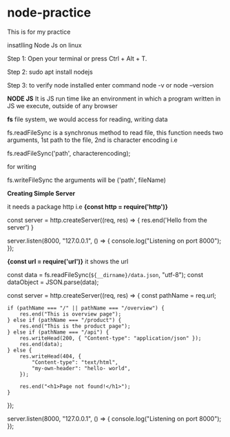 # node-practice
This is for my practice

insatlling Node Js on linux

Step 1: Open your terminal or press Ctrl + Alt + T.

Step 2: sudo apt install nodejs

Step 3: to verify node installed enter command node -v or node –version

**NODE JS** It is JS run time like an environment in which a program written in JS we execute, outside of any browser


**fs** file system, we would access for reading, writing data

fs.readFileSync is a synchronus method to read file, this function needs two arguments, 1st path to the file, 2nd is character encoding i.e

fs.readFileSync('path', characterencoding);


for writing 

fs.writeFileSync the arguments will be ('path', fileName)


**Creating Simple Server**

it needs a package http i.e **{const http = require('http')}**

const server = http.createServer((req, res) => {
  res.end('Hello from the server')
}

server.listen(8000, "127.0.0.1", () => {
	console.log("Listening on port 8000");
});

**{const url = require('url')}**
it shows the url

const data = fs.readFileSync(`${__dirname}/data.json`, "utf-8");
const dataObject = JSON.parse(data);

const server = http.createServer((req, res) => {
	const pathName = req.url;

	if (pathName === "/" || pathName === "/overview") {
		res.end("This is overview page");
	} else if (pathName === "/product") {
		res.end("This is the product page");
	} else if (pathName === "/api") {
		res.writeHead(200, { "Content-type": "application/json" });
		res.end(data);
	} else {
		res.writeHead(404, {
			"Content-type": "text/html",
			"my-own-header": "hello- world",
		});

		res.end("<h1>Page not found!</h1>");
	}
});

server.listen(8000, "127.0.0.1", () => {
	console.log("Listening on port 8000");
});



